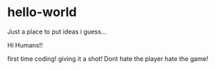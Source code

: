 # hello-world
Just a place to put ideas i guess...

Hi Humans!!

first time coding! giving it a shot!
Dont hate the player hate the game!
